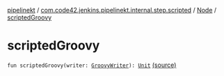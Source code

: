 [pipelinekt](../../index.md) / [com.code42.jenkins.pipelinekt.internal.step.scripted](../index.md) / [Node](index.md) / [scriptedGroovy](./scripted-groovy.md)

# scriptedGroovy

`fun scriptedGroovy(writer: `[`GroovyWriter`](../../com.code42.jenkins.pipelinekt.core.writer/-groovy-writer/index.md)`): `[`Unit`](https://kotlinlang.org/api/latest/jvm/stdlib/kotlin/-unit/index.html) [(source)](https://github.com/code42/pipelinekt/tree/master/internal/src/main/kotlin/com/code42/jenkins/pipelinekt/internal/step/scripted/Node.kt#L21)